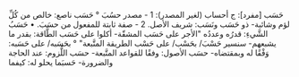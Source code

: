 ‌حَسَب [مفرد]: ج أحساب (لغير المصدر):
1 - مصدر ‌حسُبَ ° ‌حَسَب ناصع: خالص من كُلِّ لؤم وشائبة- ذو ‌حَسَب ونَسَب: شريف الأصل.
2 - صفة ثابتة للمفعول من ‌حسَبَ.
• ‌حَسَبُ الشَّيءِ: قدرُه وعددُه "الأجر على ‌حَسَب المشقّة- أكلوا على ‌حَسَب الطَّاقة: بقدر ما يشبعهم- سنسير ‌حَسْبَ/ بحَسْب/ على ‌حَسْب الطريقة المتَّبعة" ° بحَسَبه/ على حَسَبه: وَفْقًا له وبمقتضاه- ‌حسَب الأصول: وفقًا للقواعد المتَّبعة- ‌حسَب اللُّزوم: عند الحاجة والضرورة- حَسبَما يحلو له: كيفما